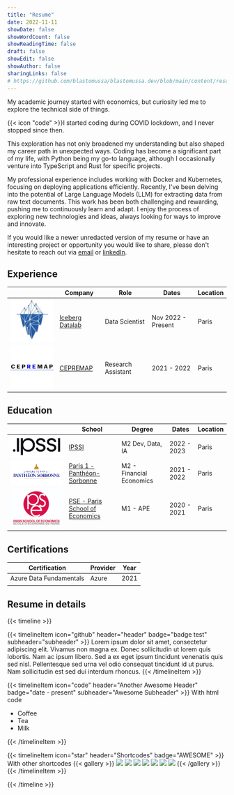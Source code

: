 ```yaml
---
title: "Resume"
date: 2022-11-11
showDate: false
showWordCount: false
showReadingTime: false
draft: false
showEdit: false
showAuthor: false
sharingLinks: false
# https://github.com/blastomussa/blastomussa.dev/blob/main/content/resume/index.md?plain=1
---
```


My academic journey started with economics, but curiosity led me to explore the technical side of things.

{{< icon "code" >}}I started coding during COVID lockdown, and I never stopped since then.

This exploration has not only broadened my understanding but also shaped my career path in unexpected ways. Coding has become a significant part of my life, with Python being my go-to language, although I occasionally venture into TypeScript and Rust for specific projects.

My professional experience includes working with Docker and Kubernetes, focusing on deploying applications efficiently. Recently, I've been delving into the potential of Large Language Models (LLM) for extracting data from raw text documents. This work has been both challenging and rewarding, pushing me to continuously learn and adapt. I enjoy the process of exploring new technologies and ideas, always looking for ways to improve and innovate.

If you would like a newer unredacted version of my resume or have an interesting project or opportunity you would like to share, please don't hesitate to reach out via [email](mailto:jouhameau.romain@gmail.com) or [linkedIn](https://www.linkedin.com/in/romain-jouhameau-87064618b/).

## Experience

<table>
    <thead>
        <tr>
            <th></th>
            <th>Company</th>
            <th>Role</th>
            <th>Dates</th>
            <th>Location</th>
        </tr>
    </thead>
    <tbody>
        <tr>
            <td ><img class="customEntitityLogo" src="idl.jpeg"/></td>
          <td><a href="https://www.icebergdatalab.com/" target="_blank">Iceberg Datalab</a></td>
            <td>Data Scientist</td>
            <td>Nov 2022 - Present</td>
            <td>Paris</td>
        </tr>
        <tr>
            <td ><img class="customEntitityLogo" src="cepremap.png"/></td>
            <td><a href="https://www.cepremap.fr/" target="_blank">CEPREMAP</a></td>
            <td>Research Assistant</td>
            <td>2021 - 2022</td>
            <td>Paris</td>
        </tr>
    </tbody>
</table>

## Education

<table>
    <thead>
        <tr>
            <th></th>
            <th>School</th>
            <th>Degree</th>
            <th>Dates</th>
            <th>Location</th>
        </tr>
    </thead>
    <tbody>
        <tr>
            <td ><img class="customEntitityLogo" src="ipssi.png"/></td>
          <td><a href="https://ecole-ipssi.com/" target="_blank">IPSSI</a></td>
            <td>M2 Dev, Data, IA</td>
            <td>2022 - 2023</td>
            <td>Paris</td>
        </tr>
        <tr>
            <td ><img class="customEntitityLogo" src="p1.png"/></td>
          <td><a href="https://www.pantheonsorbonne.fr/" target="_blank">Paris 1 - Panthéon-Sorbonne</a></td>
            <td>M2 - Financial Economics</td>
            <td>2021 - 2022</td>
            <td>Paris</td>
        </tr>
        <tr>
            <td ><img class="customEntitityLogo" src="pse.png"/></td>
            <td><a href="https://www.parisschoolofeconomics.eu/en/" target="_blank">PSE - Paris School of Economics</a></td>
            <td>M1 - APE</td>
            <td>2020 - 2021</td>
            <td>Paris</td>
        </tr>
    </tbody>
</table>

## Certifications

| Certification           | Provider | Year |
| ----------------------- | -------- | ---- |
| Azure Data Fundamentals | Azure    | 2021 |
|                         |          |      |

## Resume in details

{{< timeline >}}

{{< timelineItem icon="github" header="header" badge="badge test" subheader="subheader" >}}
Lorem ipsum dolor sit amet, consectetur adipiscing elit. Vivamus non magna ex. Donec sollicitudin ut lorem quis lobortis. Nam ac ipsum libero. Sed a ex eget ipsum tincidunt venenatis quis sed nisl. Pellentesque sed urna vel odio consequat tincidunt id ut purus. Nam sollicitudin est sed dui interdum rhoncus.
{{< /timelineItem >}}

{{< timelineItem icon="code" header="Another Awesome Header" badge="date - present" subheader="Awesome Subheader" >}}
With html code

<ul>
  <li>Coffee</li>
  <li>Tea</li>
  <li>Milk</li>
</ul>
{{< /timelineItem >}}

{{< timelineItem icon="star" header="Shortcodes" badge="AWESOME" >}}
With other shortcodes
{{< gallery >}}
<img src="gallery/01.jpg" class="grid-w33" />
<img src="gallery/02.jpg" class="grid-w33" />
<img src="gallery/03.jpg" class="grid-w33" />
<img src="gallery/04.jpg" class="grid-w33" />
<img src="gallery/05.jpg" class="grid-w33" />
<img src="gallery/06.jpg" class="grid-w33" />
<img src="gallery/07.jpg" class="grid-w33" />
{{< /gallery >}}
{{< /timelineItem >}}

{{< /timeline >}}
